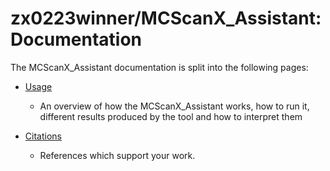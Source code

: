 # zx0223winner/MCScanX_Assistant: Documentation

The MCScanX_Assistant documentation is split into the following pages:

- [Usage](Usage.md)
  - An overview of how the MCScanX_Assistant works, how to run it, different results produced by the tool and how to interpret them

- [Citations](Citations.md)
  - References which support your work.
